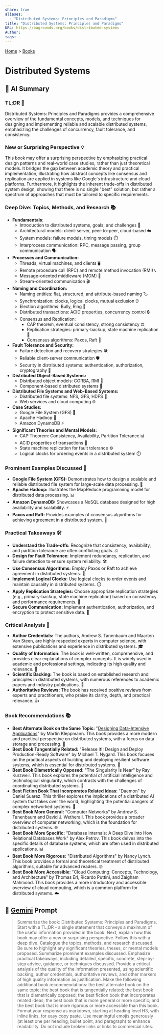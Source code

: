 ```yaml
---
share: true
aliases:
  - "Distributed Systems: Principles and Paradigms"
title: "Distributed Systems: Principles and Paradigms"
URL: https://bagrounds.org/books/distributed-systems
Author: 
tags: 
---
```

[Home](../index.md) > [Books](./index.md)  
# Distributed Systems  
## 🤖 AI Summary  
### **TL;DR** 🚀  
Distributed Systems: Principles and Paradigms provides a comprehensive overview of the fundamental concepts, models, and techniques for designing and implementing reliable and scalable distributed systems, emphasizing the challenges of concurrency, fault tolerance, and consistency.  
  
### **New or Surprising Perspective** 💡  
This book may offer a surprising perspective by emphasizing practical design patterns and real-world case studies, rather than just theoretical models. It bridges the gap between academic theory and practical implementation, illustrating how abstract concepts like consensus and replication are applied in systems like Google's infrastructure and cloud platforms. Furthermore, it highlights the inherent trade-offs in distributed system design, showing that there is no single "best" solution, but rather a spectrum of approaches that must be tailored to specific requirements.  
  
### **Deep Dive: Topics, Methods, and Research** 📚  
* **Fundamentals:**  
    * Introduction to distributed systems, goals, and challenges 🎯  
    * Architectural models: client-server, peer-to-peer, cloud-based ☁️  
    * System models: failure models, timing models ⏱️  
    * Interprocess communication: RPC, message passing, group communication 🗣️  
* **Processes and Communication:**  
    * Threads, virtual machines, and clients 🖥️  
    * Remote procedure call (RPC) and remote method invocation (RMI) 📞  
    * Message-oriented middleware (MOM) 📨  
    * Stream-oriented communication 🎬  
* **Naming and Coordination:**  
    * Naming entities: flat, structured, and attribute-based naming 🏷️  
    * Synchronization: clocks, logical clocks, mutual exclusion ⏰  
    * Election algorithms: Bully, Ring 👑  
    * Distributed transactions: ACID properties, concurrency control 🔒  
    * Consensus and Replication:  
        * CAP theorem, eventual consistency, strong consistency ⚖️  
        * Replication strategies: primary-backup, state machine replication 🔄  
        * Consensus algorithms: Paxos, Raft 🤝  
* **Fault Tolerance and Security:**  
    * Failure detection and recovery strategies 🛠️  
    * Reliable client-server communication 🛡️  
    * Security in distributed systems: authentication, authorization, cryptography 🔑  
* **Distributed Object-Based Systems:**  
    * Distributed object models: CORBA, RMI 🧰  
    * Component-based distributed systems 🧩  
* **Distributed File Systems and Web-Based Systems:**  
    * Distributed file systems: NFS, GFS, HDFS 📁  
    * Web services and cloud computing 🌐  
* **Case Studies:**  
    * Google File System (GFS) 📂  
    * Apache Hadoop 🐘  
    * Amazon DynamoDB ⚡  
* **Significant Theories and Mental Models:**  
    * CAP Theorem: Consistency, Availability, Partition Tolerance 📊  
    * ACID properties of transactions 🧪  
    * State machine replication for fault tolerance ⚙️  
    * Logical clocks for ordering events in a distributed system ⏱️  
  
### **Prominent Examples Discussed** 📝  
* **Google File System (GFS):** Demonstrates how to design a scalable and reliable distributed file system for large-scale data processing. 🏢  
* **Apache Hadoop:** Illustrates the MapReduce programming model for distributed data processing. 📊  
* **Amazon DynamoDB:** Showcases a NoSQL database designed for high availability and scalability. ⚡  
* **Paxos and Raft:** Provides examples of consensus algorithms for achieving agreement in a distributed system. 🤝  
  
### **Practical Takeaways** 🛠️  
* **Understand the Trade-offs:** Recognize that consistency, availability, and partition tolerance are often conflicting goals. ⚖️  
* **Design for Fault Tolerance:** Implement redundancy, replication, and failure detection to ensure system reliability. 🛠️  
* **Use Consensus Algorithms:** Employ Paxos or Raft to achieve agreement in distributed systems. 🤝  
* **Implement Logical Clocks:** Use logical clocks to order events and maintain causality in distributed systems. ⏱️  
* **Apply Replication Strategies:** Choose appropriate replication strategies (e.g., primary-backup, state machine replication) based on consistency and performance requirements. 🔄  
* **Secure Communication:** Implement authentication, authorization, and encryption to protect sensitive data. 🔑  
  
### **Critical Analysis** 🧐  
* **Author Credentials:** The authors, Andrew S. Tanenbaum and Maarten Van Steen, are highly respected experts in computer science, with extensive publications and experience in distributed systems. 🎓  
* **Quality of Information:** The book is well-written, comprehensive, and provides clear explanations of complex concepts. It is widely used in academic and professional settings, indicating its high quality and relevance. 💯  
* **Scientific Backing:** The book is based on established research and principles in distributed systems, with numerous references to academic papers and industry publications. 🔬  
* **Authoritative Reviews:** The book has received positive reviews from experts and practitioners, who praise its clarity, depth, and practical relevance. 👍  
  
### **Book Recommendations** 📚  
* **Best Alternate Book on the Same Topic:** "[Designing Data-Intensive Applications](./designing-data-intensive-applications.md)" by Martin Kleppmann. This book provides a more modern and practical perspective on distributed systems, with a focus on data storage and processing. 🔄  
* **Best Book Tangentially Related:** "Release It!: Design and Deploy Production-Ready Software" by Michael T. Nygard. This book focuses on the practical aspects of building and deploying resilient software systems, which is essential for distributed systems. 🚀  
* **Best Book Diametrically Opposed:** "The Singularity Is Near" by Ray Kurzweil. This book explores the potential of artificial intelligence and technological singularity, which contrasts with the challenges of coordinating distributed systems. 🤖  
* **Best Fiction Book That Incorporates Related Ideas:** "Daemon" by Daniel Suarez. This thriller explores the implications of a distributed AI system that takes over the world, highlighting the potential dangers of complex networked systems. 👾  
* **Best Book More General:** "Computer Networks" by Andrew S. Tanenbaum and David J. Wetherall. This book provides a broader overview of computer networking, which is the foundation for distributed systems. 🌐  
* **Best Book More Specific:** "Database Internals: A Deep Dive into How Relational Databases Work" by Alex Petrov. This book delves into the specific details of database systems, which are often used in distributed applications. 📊  
* **Best Book More Rigorous:** "Distributed Algorithms" by Nancy Lynch. This book provides a formal and theoretical treatment of distributed algorithms, suitable for advanced readers. 🤓  
* **Best Book More Accessible:** "Cloud Computing: Concepts, Technology, and Architecture" by Thomas Erl, Ricardo Puttini, and Zaigham Mahmood. This book provides a more introductory and accessible overview of cloud computing, which is a common platform for distributed systems. ☁️  
  
## 💬 [Gemini](https://gemini.google.com) Prompt  
> Summarize the book: Distributed Systems: Principles and Paradigms. Start with a TL;DR - a single statement that conveys a maximum of the useful information provided in the book. Next, explain how this book may offer a new or surprising perspective. Follow this with a deep dive. Catalogue the topics, methods, and research discussed. Be sure to highlight any significant theories, theses, or mental models proposed. Summarize prominent examples discussed. Emphasize practical takeaways, including detailed, specific, concrete, step-by-step advice, guidance, or techniques discussed. Provide a critical analysis of the quality of the information presented, using scientific backing, author credentials, authoritative reviews, and other markers of high quality information as justification. Make the following additional book recommendations: the best alternate book on the same topic; the best book that is tangentially related; the best book that is diametrically opposed; the best fiction book that incorporates related ideas; the best book that is more general or more specific; and the best book that is more rigorous or more accessible than this book. Format your response as markdown, starting at heading level H3, with inline links, for easy copy paste. Use meaningful emojis generously (at least one per heading, bullet point, and paragraph) to enhance readability. Do not include broken links or links to commercial sites.